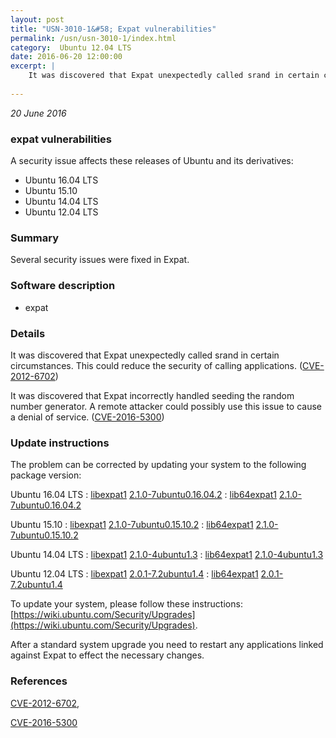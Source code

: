 ```yaml
---
layout: post
title: "USN-3010-1&#58; Expat vulnerabilities"
permalink: /usn/usn-3010-1/index.html
category:  Ubuntu 12.04 LTS
date: 2016-06-20 12:00:00
excerpt: |
    It was discovered that Expat unexpectedly called srand in certain circumstances. This could reduce the security of calling applications. ([CVE-2012-6702](http://people.ubuntu.com/~ubuntu-security/cve/CVE-2012-6702))
    
--- 
```

 
 

*20 June 2016*

### expat vulnerabilities

A security issue affects these releases of Ubuntu and its derivatives:

* Ubuntu 16.04 LTS
* Ubuntu 15.10
* Ubuntu 14.04 LTS
* Ubuntu 12.04 LTS

### Summary

Several security issues were fixed in Expat. 

### Software description

* expat 

### Details

It was discovered that Expat unexpectedly called srand in certain circumstances. This could reduce the security of calling applications. ([CVE-2012-6702](http://people.ubuntu.com/~ubuntu-security/cve/CVE-2012-6702))

It was discovered that Expat incorrectly handled seeding the random number generator. A remote attacker could possibly use this issue to cause a denial of service. ([CVE-2016-5300](http://people.ubuntu.com/~ubuntu-security/cve/CVE-2016-5300)) 

### Update instructions

The problem can be corrected by updating your system to the following package version:

Ubuntu 16.04 LTS
 : [libexpat1](https://launchpad.net/ubuntu/+source/expat) <span> [2.1.0-7ubuntu0.16.04.2](https://launchpad.net/ubuntu/+source/expat/2.1.0-7ubuntu0.16.04.2) </span> 
 : [lib64expat1](https://launchpad.net/ubuntu/+source/expat) <span> [2.1.0-7ubuntu0.16.04.2](https://launchpad.net/ubuntu/+source/expat/2.1.0-7ubuntu0.16.04.2) </span> 

Ubuntu 15.10
 : [libexpat1](https://launchpad.net/ubuntu/+source/expat) <span> [2.1.0-7ubuntu0.15.10.2](https://launchpad.net/ubuntu/+source/expat/2.1.0-7ubuntu0.15.10.2) </span> 
 : [lib64expat1](https://launchpad.net/ubuntu/+source/expat) <span> [2.1.0-7ubuntu0.15.10.2](https://launchpad.net/ubuntu/+source/expat/2.1.0-7ubuntu0.15.10.2) </span> 

Ubuntu 14.04 LTS
 : [libexpat1](https://launchpad.net/ubuntu/+source/expat) <span> [2.1.0-4ubuntu1.3](https://launchpad.net/ubuntu/+source/expat/2.1.0-4ubuntu1.3) </span> 
 : [lib64expat1](https://launchpad.net/ubuntu/+source/expat) <span> [2.1.0-4ubuntu1.3](https://launchpad.net/ubuntu/+source/expat/2.1.0-4ubuntu1.3) </span> 

Ubuntu 12.04 LTS
 : [libexpat1](https://launchpad.net/ubuntu/+source/expat) <span> [2.0.1-7.2ubuntu1.4](https://launchpad.net/ubuntu/+source/expat/2.0.1-7.2ubuntu1.4) </span> 
 : [lib64expat1](https://launchpad.net/ubuntu/+source/expat) <span> [2.0.1-7.2ubuntu1.4](https://launchpad.net/ubuntu/+source/expat/2.0.1-7.2ubuntu1.4) </span> 

To update your system, please follow these instructions: [https://wiki.ubuntu.com/Security/Upgrades](https://wiki.ubuntu.com/Security/Upgrades).

After a standard system upgrade you need to restart any applications linked against Expat to effect the necessary changes. 

### References

 
 [CVE-2012-6702](http://people.ubuntu.com/~ubuntu-security/cve/CVE-2012-6702), 

 [CVE-2016-5300](http://people.ubuntu.com/~ubuntu-security/cve/CVE-2016-5300)
 

